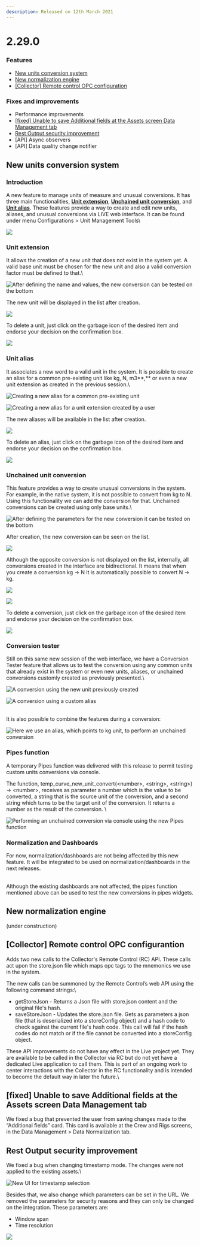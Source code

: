```yaml
---
description: Released on 12th March 2021
---
```


# 2.29.0

### **Features**

* [New units conversion system ](2.29.0.md#new-units-conversion-system)
* [New normalization engine](2.29.0.md#new-normalization-engine)
* [\[Collector\] Remote control OPC configuration ](2.29.0.md#collector-remote-control-opc-configurantion)

### Fixes and improvements

* Performance improvements&#x20;
* [\[fixed\] Unable to save Additional fields at the Assets screen Data Management tab](https://drilling.intelie.com/release-notes/2.29.0#fixed-unable-to-save-additional-fields-at-the-assets-screen-data-management-tab)
* [Rest Output security improvement](2.29.0.md#rest-output-security-improvement)
* \[API] Async observers
* \[API] Data quality change notifier

## **New units conversion system**

### **Introduction**

A new feature to manage units of measure and unusual conversions. It has three main functionalities, [**Unit extension**](2.29.0.md#unit-extension), [**Unchained unit conversion**](2.29.0.md#unchained-unit-conversion), and [**Unit alias**](2.29.0.md#unit-alias). These features provide a way to create and edit new units, aliases, and unusual conversions via LIVE web interface. It can be found under menu Configurations > Unit Management Tools\


![](https://lh5.googleusercontent.com/\_\_5M4YoF11yYYH23ryLr7BlDURvrs9so8N\_jcr8Of-kmVHJfReVgYbTSYi0BR2tUhSntHhd27Jbf-EwZoSq4kaaCdefx7EwPIyHJefa74aNSDtk-rW9tT\_zoj\_tN-S2jMGTG\_qDt)

### **Unit extension**

It allows the creation of a new unit that does not exist in the system yet. A valid base unit must be chosen for the new unit and also a valid conversion factor must be defined to that.\


![After defining the name and values, the new conversion can be tested on the bottom](https://lh6.googleusercontent.com/2cEoc7LV0pUZ0MA0nPNLDQRqXiDU-3Hs1Mfn3knGrOewJKi9vP9fRi4oafUsYL\_j-qqk-iuH4bwaAcBmyhWnBbTPrO8FXa2lfsn2rpnVZ7p3obrW6UMkff2s-dzJ\_1X6MU0jLaj5)



The new unit will be displayed in the list after creation.

![](https://lh3.googleusercontent.com/2MTfCoQ\_kuDL79ipr95YZPdse2EgB5pR3NaWS\_ox0szYpjZkORbmfrGc3VulmIwPg439cNOEnxnJXzp5h\_rp0LCsvttp62DoSE0rQilhDcAoQDWusPcg93twkY0Tx3EiKrl4FQ43)

To delete a unit, just click on the garbage icon of the desired item and endorse your decision on the confirmation box.

![](https://lh4.googleusercontent.com/bv9MedxELCkT22pq6pJvNOjmD8Tw6eQfw8HS5Yu\_A1lBisfu\_Rgx4EhxAx8vsfmtW42ant\_g1012u8VQyNCutp7CwO27CRy156Xoi-r3rgrUffJJG-0WQs1dxyT8t73whkrZz\_sk)

### **Unit alias**

It associates a new word to a valid unit in the system. It is possible to create an alias for a common pre-existing unit like kg, N, m3**,** or even a new unit extension as created in the previous session.\


![Creating a new alias for a common pre-existing unit](https://lh6.googleusercontent.com/Oo2Wpodj8eCKHgsCz3MVSwxniQkekV22rv2zhb9vevRfLuGlLmvSq1RCcLD-h5\_tSwBGXSegGna4Rsw0tdZgNlEblCPvNH1B7073A1\_bjs2TVZs6d3dbYRSNoWh0t2g0o6VjWk9d)



![Creating a new alias for a unit extension created by a user](https://lh3.googleusercontent.com/iX16KtwJn9AkdftjEFos10rviOndgoP4KtSjsMzzmQYhUoTFF6wKKzsYJfKGKVVpg-CsbBb7fOJMn5uAiCrcJdE3wkqY5iEvNg-U7mj-mvhgon46VYgXmTP9yf0EQCbkuAs1g2Vp)

The new aliases will be available in the list after creation.

![](https://lh3.googleusercontent.com/kBuv8GCuhvEa2P9Ov9IaUgPOfPGax2XK1bL7ohv2TM7jRk\_XL2CocBiftQWMdpHepiDgTTyqfgFiFbv9pd8exqMNrDULVz7IITYEJ-WdnZkEao\_ei8pi0RV3J9hcT-o3jKZasbCZ)

To delete an alias, just click on the garbage icon of the desired item and endorse your decision on the confirmation box.

![](https://lh6.googleusercontent.com/uXFPLuhFia1Bh3Kt43xtno56X0tOArFtVqlkouuaiw0e4gsp962wBQwEYv7ChsDtC83cd94NW8gKmGpWw7x2--\_z5gFHYd5fbPh0\_XcvUVKWY4nrTuVi8K\_3sIc39gb9DOxcvva\_)

### **Unchained unit conversion**

This feature provides a way to create unusual conversions in the system. For example, in the native system, it is not possible to convert from kg to N. Using this functionality we can add the conversion for that. Unchained conversions can be created using only base units.\


![After defining the parameters for the new conversion it can be tested on the bottom](https://lh6.googleusercontent.com/VD\_soD83iuUIJYbxHdzL1vf4\_UZKRSjUXovU\_DychmrTVr0q03-B5j-I\_HypvFNdvVoPZBo49Z8RSf-kZ-dqVFQLBcj7KIO3m0Jwy6257HCGICjl2UWNU\_OMBiLtuWEqqhKxQBXt)

After creation, the new conversion can be seen on the list.

![](https://lh5.googleusercontent.com/tcUpStSE2JsWe-Qxg9LQ\_FYLeDbMW2IDovbuKjJv-Vh8u\_TYrc-iZTitMgBHLm4vxDEZzOT9UUvqreJ8E13rLfPv9Rj7q\_D4YoPFnqh9SsoRCQ4Oi46OsNLP\_60rPDje4ePuqyHV)

Although the opposite conversion is not displayed on the list, internally, all conversions created in the interface are bidirectional. It means that when you create a conversion kg -> N it is automatically possible to convert N -> kg.

![](https://lh3.googleusercontent.com/l2UuHugcTWqtqWnuq7B8jbIWrbrjK1YWoCh9p28HHIQh9d9ZWMx3GeL85U5MG5f6Ky8OQWgU3D105nBhAqNguG9cD56sB6X6O0iVamus1nRVbLxPVgj8jOaFLuoHSICAHlIKTOQh)

![](https://lh3.googleusercontent.com/\_wTupsIRsKiKJbxBat-mXbbtUNbtA8BziG20PL-QXHibzML2YN2-aqDKakbu\_mOyZTaX-kGZf1PJCkSU8uCaVupm2KilXBK25AeNYM5EQhlMxuW3AvOOj\_SjSC4z5o5RyBxZMXJr)

To delete a conversion, just click on the garbage icon of the desired item and endorse your decision on the confirmation box.

![](https://lh5.googleusercontent.com/wQ9Ou7XB\_IPPaskVpFQ82Wjvei7Z0Y4mbhUbkmBlCzXz2gsWdlRD8BdL88fo1Snj9ONJazzyjNf1co4crZwG2y\_uMfzVm23uGwzLO-NGjC2ef2bdvpoFDXalPc6jg01FeZ6awftM)

### **Conversion tester**

Still on this same new session of the web interface, we have a Conversion Tester feature that allows us to test the conversion using any common units that already exist in the system or even new units, aliases, or unchained conversions customly created as previously presented.\


![A conversion using the new unit previously created](https://lh6.googleusercontent.com/GfTitMpKexsM0fasuiJ6pg5QLFxy\_mb6VmLWwcbGKj74OFwpd2DJyc5kuqlC9bb\_wq06COvWcQ3oSbgncmYGnHh6v50gQswXWd6HQB0dcOfUfq32ggLkWx746v97Kw3dRFRQieYO)

![A conversion using a custom alias](https://lh4.googleusercontent.com/IgnPD3FtHgGYDJ6pzXBMshKmNLUYSZ-N3A1Wu8xAZhwGz25lxZt-5ze4Rh3\_\_vxRTDcsPFD\_MrTJANTUB8m3n-Je1ur5SMwp9DlZmXm3u3NsMV-2OT3TS0QQL6nc2FceXdTJojtV)

\
It is also possible to combine the features during a conversion:

![Here we use an alias, which points to kg unit, to perform an unchained conversion ](https://lh6.googleusercontent.com/7Oc0sBK3w92nBVMNsCK-vxP3SfI73UHw4g2nT5uSok\_ngwVfDejdbZRPkJUZuzxIMOpz7ofK\_1\_VnfDTh-L-Qq\_rWAi774MNpjptWyehi0guJG0fyM7EbCULrLa7EX2o9yZ9DNAy)

### **Pipes function**

A temporary Pipes function was delivered with this release to permit testing custom units conversions via console.&#x20;

The function, temp\_curve\_new\_unit\_convert(\<number>, \<string>, \<string>) -> \<number>, receives as parameter a number which is the value to be converted, a string that is the source unit of the conversion, and a second string which turns to be the target unit of the conversion. It returns a number as the result of the conversion.  \


![Performing an unchained conversion via console using the new Pipes function](https://lh6.googleusercontent.com/bWwgluhla8Aov8ZikJk0eV1qiW2skJDT46LfdEQmH8b8lFMOKuGHauhQfAaKWphGPNDFHboEzLZsRtditsQC4djjrGeynpoyttYFQ2qxmrD-lP4L6GFlPeXFktP3R8fZaV3LsMax)

### &#x20;**Normalization and Dashboards**

For now, normalization/dashboards are not being affected by this new feature. It will be integrated to be used on normalization/dashboards in the next releases.

\
Although the existing dashboards are not affected, the pipes function mentioned above can be used to test the new conversions in pipes widgets.



## **New normalization engine**

(under construction)

## \[Collector] Remote control OPC configurantion

Adds two new calls to the Collector's Remote Control (RC) API. These calls act upon the store.json file which maps opc tags to the mnemonics we use in the system.

The new calls can be summoned by the Remote Control’s web API using the following command strings:\


* getStoreJson - Returns a Json file with store.json content and the original file's hash.
* saveStoreJson - Updates the store.json file. Gets as parameters a json file (that is deserialized into a storeConfig object) and a hash code to check against the current file's hash code. This call will fail if the hash codes do not match or if the file cannot be converted into a storeConfig object.

These API improvements do not have any effect in the Live project yet. They are available to be called in the Collector via RC but do not yet have a dedicated Live application to call them. This is part of an ongoing work to center interactions with the Collector in the RC functionality and is intended to become the default way in later the future.\


## \[fixed] Unable to save Additional fields at the Assets screen Data Management tab

We fixed a bug that prevented the user from saving changes made to the “Additional fields” card. This card is available at the Crew and Rigs screens, in the Data Management > Data Normalization tab.

## Rest Output security improvement

We fixed a bug when changing timestamp mode. The changes were not applied to the existing assets.\


![New UI for timestamp selection](https://lh5.googleusercontent.com/7WB1WQa-zozdWpk\_g1lsNU6BXupNmslNUR0ofC3SlCBEDecz1orKusQ4QSf6NXBR35JtMbjDoDvgPPw7S6\_s7u\_SwDvoDm5z\_FNayIzPFa4haxtWKVgc5zUBy2u5ZGgKTCqW\_FY8)

Besides that, we also change which parameters can be set in the URL.  We removed the parameters for security reasons and they can only be changed on the integration. These parameters are:

* Window span
* Time resolution

![](https://lh5.googleusercontent.com/Q32pqdOH7r9R4X8rJaxL-BDG4jLcRk2Sp20TV6eAlUfpOL7xH0LRH8sK4NDb9SdxUUMVR6GcDlH\_HY\_UmJVpzp2g-EtrttSLTmjLMOAAXMhOKs8Dbo5sKIdl3rDQM3cmJDz4yyml)
